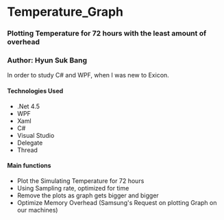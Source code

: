 Temperature_Graph
=====

### Plotting Temperature for 72 hours with the least amount of overhead
### Author: Hyun Suk Bang  

In order to study C# and WPF, when I was new to Exicon.

#### Technologies Used
* .Net 4.5
* WPF
* Xaml
* C#
* Visual Studio
* Delegate
* Thread


#### Main functions
* Plot the Simulating Temperature for 72 hours
* Using Sampling rate, optimized for time
* Remove the plots as graph gets bigger and bigger
* Optimize Memory Overhead (Samsung's Request on plotting Graph on our machines)
